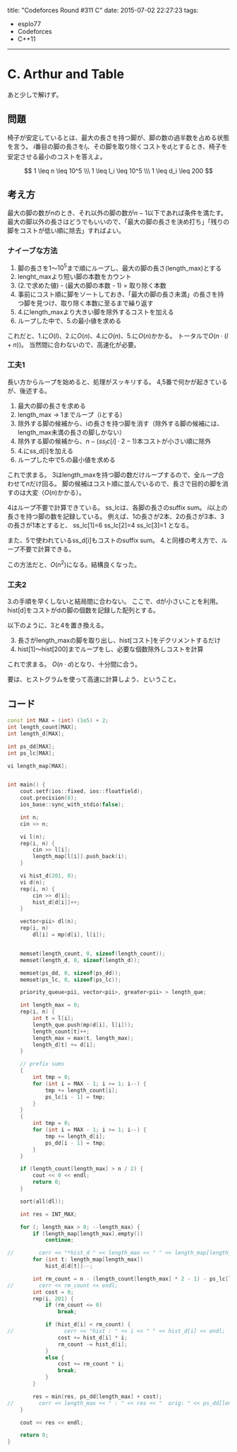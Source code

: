 title: "Codeforces Round #311 C"
date: 2015-07-02 22:27:23
tags:
- esplo77
- Codeforces
- C++11
---

# C. Arthur and Table

あと少しで解けず。

## 問題

椅子が安定しているとは、最大の長さを持つ脚が、脚の数の過半数を占める状態を言う。
$i$番目の脚の長さを$l_i$、その脚を取り除くコストを$d_i$とするとき、椅子を安定させる最小のコストを答えよ。

$$
1 \leq n \leq 10^5 \\\
1 \leq l_i \leq 10^5 \\\
1 \leq d_i \leq 200
$$

## 考え方
最大の脚の数が$n$のとき、それ以外の脚の数が$n-1$以下であれば条件を満たす。
最大の脚以外の長さはどうでもいいので、「最大の脚の長さを決め打ち」「残りの脚をコストが低い順に除去」すればよい。

### ナイーブな方法
1. 脚の長さを1～$10^5$まで順にループし、最大の脚の長さ(length_max)とする
2. lenght_maxより短い脚の本数をカウント
3. (2.で求めた値) - (最大の脚の本数 - 1) = 取り除く本数
4. 事前にコスト順に脚をソートしておき、「最大の脚の長さ未満」の長さを持つ脚を見つけ、取り除く本数に至るまで繰り返す
5. 4.にlength_maxより大きい脚を除外するコストを加える
6. ループした中で、5.の最小値を求める

これだと、1.に$O(l)$、2.に$O(n)$、4.に$O(n)$、5.に$O(n)$かかる。
トータルで$O(n \cdot (l + n) )$。
当然間に合わないので、高速化が必要。

### 工夫1
長い方からループを始めると、処理がスッキリする。
4,5番で何かが起きているが、後述する。

1. 最大の脚の長さを求める
2. length_max -> 1までループ（iとする）
3. 除外する脚の候補から、iの長さを持つ脚を消す（除外する脚の候補には、length_max未満の長さの脚しかない）
4. 除外する脚の候補から、$n - (ss_lc[i]\cdot2 - 1)$本コストが小さい順に除外
5. 4.にss_d[i]を加える
6. ループした中で5.の最小値を求める

これで求まる。
3はlength_maxを持つ脚の数だけループするので、全ループ合わせて$n$だけ回る。
脚の候補はコスト順に並んでいるので、長さで目的の脚を消すのは大変（$O(n)$かかる）。

4はループ不要で計算できている。
ss_lcは、各脚の長さのsuffix sum。
$i$以上の長さを持つ脚の数を記録している。
例えば、1の長さが2本、2の長さが3本、3の長さが1本とすると、
ss_lc[1]=6
ss_lc[2]=4
ss_lc[3]=1
となる。

また、5で使われているss_d[i]もコストのsuffix sum。
4.と同様の考え方で、ループ不要で計算できる。

この方法だと、$O(n^2)$になる。結構良くなった。

### 工夫2
3.の手順を早くしないと結局間に合わない。
ここで、dが小さいことを利用。
hist[d]をコストがdの脚の個数を記録した配列とする。

以下のように、3と4を置き換える。

3. 長さがlength_maxの脚を取り出し、hist[コスト]をデクリメントするだけ
4. hist[1]～hist[200]までループをし、必要な個数除外しコストを計算

これで求まる。
$O(n \cdot d)$となり、十分間に合う。

要は、ヒストグラムを使って高速に計算しよう、ということ。

## コード

```C++
const int MAX = (int) (1e5) + 2;
int length_count[MAX];
int length_d[MAX];

int ps_dd[MAX];
int ps_lc[MAX];

vi length_map[MAX];


int main() {
    cout.setf(ios::fixed, ios::floatfield);
    cout.precision(8);
    ios_base::sync_with_stdio(false);

    int n;
    cin >> n;

    vi l(n);
    rep(i, n) {
        cin >> l[i];
        length_map[l[i]].push_back(i);
    }

    vi hist_d(201, 0);
    vi d(n);
    rep(i, n) {
        cin >> d[i];
        hist_d[d[i]]++;
    }

    vector<pii> dl(n);
    rep(i, n)
        dl[i] = mp(d[i], l[i]);


    memset(length_count, 0, sizeof(length_count));
    memset(length_d, 0, sizeof(length_d));

    memset(ps_dd, 0, sizeof(ps_dd));
    memset(ps_lc, 0, sizeof(ps_lc));

    priority_queue<pii, vector<pii>, greater<pii> > length_que;

    int length_max = 0;
    rep(i, n) {
        int t = l[i];
        length_que.push(mp(d[i], l[i]));
        length_count[t]++;
        length_max = max(t, length_max);
        length_d[t] += d[i];
    }

    // prefix sums
    {
        int tmp = 0;
        for (int i = MAX - 1; i >= 1; i--) {
            tmp += length_count[i];
            ps_lc[i - 1] = tmp;
        }
    }
    {
        int tmp = 0;
        for (int i = MAX - 1; i >= 1; i--) {
            tmp += length_d[i];
            ps_dd[i - 1] = tmp;
        }
    }

    if (length_count[length_max] > n / 2) {
        cout << 0 << endl;
        return 0;
    }

    sort(all(dl));

    int res = INT_MAX;

    for (; length_max > 0; --length_max) {
        if (length_map[length_max].empty())
            continue;

//        cerr << "*hist_d " << length_max << " " << length_map[length_max] << endl;
        for (int t: length_map[length_max])
            hist_d[d[t]]--;

        int rm_count = n - (length_count[length_max] * 2 - 1) - ps_lc[length_max];
//        cerr << rm_count << endl;
        int cost = 0;
        rep(i, 201) {
            if (rm_count <= 0)
                break;

            if (hist_d[i] < rm_count) {
//                cerr << "hist : " << i << " " << hist_d[i] << endl;
                cost += hist_d[i] * i;
                rm_count -= hist_d[i];
            }
            else {
                cost += rm_count * i;
                break;
            }
        }

        res = min(res, ps_dd[length_max] + cost);
//        cerr << length_max << " : " << res << "  orig: " << ps_dd[length_max] + cost<< endl;
    }

    cout << res << endl;

    return 0;
}
```